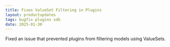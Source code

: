 ```yaml
---
title: Fixes ValueSet Filtering in Plugins
layout: productupdates
tags: bugfix plugins sdk
date: 2025-01-30
---
```

Fixed an issue that prevented plugins from filtering models using ValueSets.

